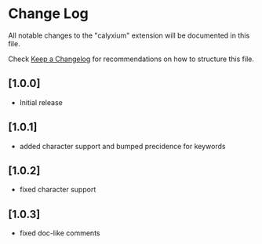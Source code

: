 # Change Log

All notable changes to the "calyxium" extension will be documented in this file.

Check [Keep a Changelog](http://keepachangelog.com/) for recommendations on how to structure this file.

## [1.0.0]
- Initial release

## [1.0.1]
- added character support and bumped precidence for keywords

## [1.0.2]
- fixed character support

## [1.0.3]
- fixed doc-like comments